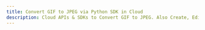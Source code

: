 ---title: Convert GIF to JPEG via Python SDK in Clouddescription: Cloud APIs & SDKs to Convert GIF to JPEG. Also Create, Edit & Render Microsoft Word & OpenOffice documents in the Cloud.---